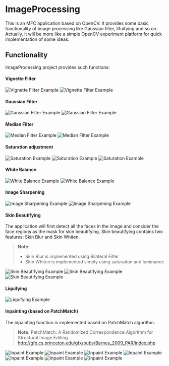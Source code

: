ImageProcessing
================
This is an MFC application based on OpenCV. It provides some basic functionality of image processing like Gaussian filter,  lifuifying and so on. Actually, it will be more like a simple OpenCV experiment platform for quick implementation of some ideas.

Functionality
-----------------
ImageProcessing project provides such functions:

#### Vignette Filter

![Vignette Filter Example](/images/ppppp.PNG "Before Processing")
![Vignette Filter Example](/images/p.PNG "After Processing")

#### Gaussian Filter

![Gaussian Filter Example](/images/g0.PNG "Before Processing")
![Gaussian Filter Example](/images/g1.PNG "After Processing")

#### Median Filter

![Median Filter Example](/images/m0.PNG "Before Processing")
![Median Filter Example](/images/m1.PNG "After Processing")

#### Saturation adjustment

![Saturation Example](/images/saturation1.PNG "Before Processing")
![Saturation Example](/images/saturation2.PNG "After Processing")
![Saturation Example](/images/saturation3.PNG "After Processing")

#### White Balance

![White Balance Example](/images/w0.PNG "Before Processing")
![White Balance Example](/images/w1.PNG "After Processing")

#### Image Sharpening

![Image Sharpening Example](/images/sharpen5.PNG "After Processing")
![Image Sharpening Example](/images/sharpen6.PNG "After Processing")

#### Skin Beautifying

The application will first detect all the faces in the image and consider the face regions as the mask for skin beautifying. Skin beautifying contains two features: Skin Blur and Skin Whiten.
> **Note:**
> - Skin Blur is implemented using Bilateral Filter
> - Skin Whiten is implemented simply using saturation and luminance

![Skin Beautifying Example](/images/skin1.PNG "Before Processing")
![Skin Beautifying Example](/images/skin2.PNG "After Processing")
![Skin Beautifying Example](/images/skin3.PNG "After Processing")

#### Liquifying

![Liquifying Example](/images/liquify1.PNG "After Processing")

#### Inpainting (based on PatchMatch)

The inpainting function is implemented based on PatchMatch algorithm.
> **Note:**
> PatchMatch: A Randomized Correspondence Algorithm for Structural Image Editing
> http://gfx.cs.princeton.edu/gfx/pubs/Barnes_2009_PAR/index.php

![Inpaint Example](/images/pm1.png "After Processing")
![Inpaint Example](/images/pm2.png "After Processing")
![Inpaint Example](/images/pm3.png "After Processing")
![Inpaint Example](/images/pm4.png "After Processing")
![Inpaint Example](/images/pm5.png "After Processing")
![Inpaint Example](/images/pm6.png "After Processing")
![Inpaint Example](/images/pm7.png "After Processing")
